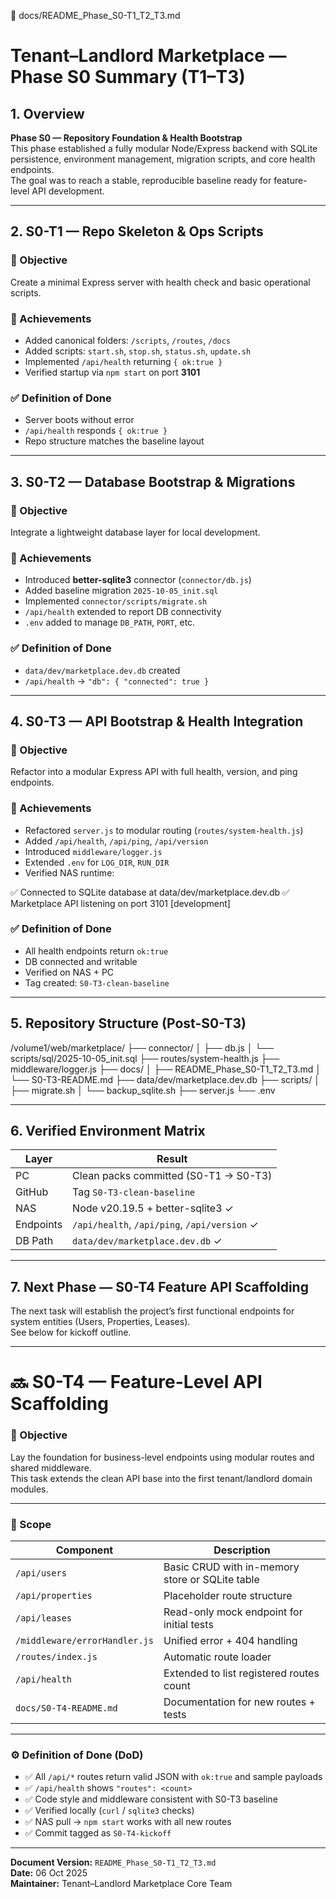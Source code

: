 📘 docs/README_Phase_S0-T1_T2_T3.md
# Tenant–Landlord Marketplace — Phase S0 Summary (T1–T3)

## 1. Overview
**Phase S0 — Repository Foundation & Health Bootstrap**  
This phase established a fully modular Node/Express backend with SQLite persistence, environment management, migration scripts, and core health endpoints.  
The goal was to reach a stable, reproducible baseline ready for feature-level API development.

---

## 2. S0-T1 — Repo Skeleton & Ops Scripts
### 🎯 Objective
Create a minimal Express server with health check and basic operational scripts.

### 🧩 Achievements
- Added canonical folders: `/scripts`, `/routes`, `/docs`
- Added scripts: `start.sh`, `stop.sh`, `status.sh`, `update.sh`
- Implemented `/api/health` returning `{ ok:true }`
- Verified startup via `npm start` on port **3101**

### ✅ Definition of Done
- Server boots without error  
- `/api/health` responds `{ ok:true }`  
- Repo structure matches the baseline layout

---

## 3. S0-T2 — Database Bootstrap & Migrations
### 🎯 Objective
Integrate a lightweight database layer for local development.

### 🧩 Achievements
- Introduced **better-sqlite3** connector (`connector/db.js`)
- Added baseline migration `2025-10-05_init.sql`
- Implemented `connector/scripts/migrate.sh`
- `/api/health` extended to report DB connectivity
- `.env` added to manage `DB_PATH`, `PORT`, etc.

### ✅ Definition of Done
- `data/dev/marketplace.dev.db` created
- `/api/health` → `"db": { "connected": true }`

---

## 4. S0-T3 — API Bootstrap & Health Integration
### 🎯 Objective
Refactor into a modular Express API with full health, version, and ping endpoints.

### 🧩 Achievements
- Refactored `server.js` to modular routing (`routes/system-health.js`)
- Added `/api/health`, `/api/ping`, `/api/version`
- Introduced `middleware/logger.js`
- Extended `.env` for `LOG_DIR`, `RUN_DIR`
- Verified NAS runtime:


✅ Connected to SQLite database at data/dev/marketplace.dev.db
✅ Marketplace API listening on port 3101 [development]


### ✅ Definition of Done
- All health endpoints return `ok:true`
- DB connected and writable
- Verified on NAS + PC
- Tag created: `S0-T3-clean-baseline`

---

## 5. Repository Structure (Post-S0-T3)


/volume1/web/marketplace/
├── connector/
│ ├── db.js
│ └── scripts/sql/2025-10-05_init.sql
├── routes/system-health.js
├── middleware/logger.js
├── docs/
│ ├── README_Phase_S0-T1_T2_T3.md
│ └── S0-T3-README.md
├── data/dev/marketplace.dev.db
├── scripts/
│ ├── migrate.sh
│ └── backup_sqlite.sh
├── server.js
└── .env


---

## 6. Verified Environment Matrix
| Layer | Result |
|-------|---------|
| PC | Clean packs committed (S0-T1 → S0-T3) |
| GitHub | Tag `S0-T3-clean-baseline` |
| NAS | Node v20.19.5 + better-sqlite3 ✓ |
| Endpoints | `/api/health`, `/api/ping`, `/api/version` ✓ |
| DB Path | `data/dev/marketplace.dev.db` ✓ |

---

## 7. Next Phase — S0-T4 Feature API Scaffolding
The next task will establish the project’s first functional endpoints for system entities (Users, Properties, Leases).  
See below for kickoff outline.

---

# 🔜 S0-T4 — Feature-Level API Scaffolding

### 🎯 Objective
Lay the foundation for business-level endpoints using modular routes and shared middleware.  
This task extends the clean API base into the first tenant/landlord domain modules.

---

### 🧱 Scope
| Component | Description |
|------------|--------------|
| `/api/users` | Basic CRUD with in-memory store or SQLite table |
| `/api/properties` | Placeholder route structure |
| `/api/leases` | Read-only mock endpoint for initial tests |
| `/middleware/errorHandler.js` | Unified error + 404 handling |
| `/routes/index.js` | Automatic route loader |
| `/api/health` | Extended to list registered routes count |
| `docs/S0-T4-README.md` | Documentation for new routes + tests |

---

### ⚙️ Definition of Done (DoD)
- ✅ All `/api/*` routes return valid JSON with `ok:true` and sample payloads  
- ✅ `/api/health` shows `"routes": <count>`  
- ✅ Code style and middleware consistent with S0-T3 baseline  
- ✅ Verified locally (`curl` / `sqlite3` checks)  
- ✅ NAS pull → `npm start` works with all new routes  
- ✅ Commit tagged as `S0-T4-kickoff`  

---

**Document Version:** `README_Phase_S0-T1_T2_T3.md`  
**Date:** 06 Oct 2025  
**Maintainer:** Tenant–Landlord Marketplace Core Team
